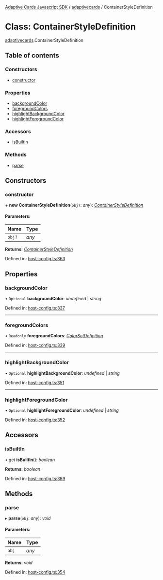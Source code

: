 [Adaptive Cards Javascript SDK](../README.md) / [adaptivecards](../modules/adaptivecards.md) / ContainerStyleDefinition

# Class: ContainerStyleDefinition

[adaptivecards](../modules/adaptivecards.md).ContainerStyleDefinition

## Table of contents

### Constructors

- [constructor](adaptivecards.containerstyledefinition.md#constructor)

### Properties

- [backgroundColor](adaptivecards.containerstyledefinition.md#backgroundcolor)
- [foregroundColors](adaptivecards.containerstyledefinition.md#foregroundcolors)
- [highlightBackgroundColor](adaptivecards.containerstyledefinition.md#highlightbackgroundcolor)
- [highlightForegroundColor](adaptivecards.containerstyledefinition.md#highlightforegroundcolor)

### Accessors

- [isBuiltIn](adaptivecards.containerstyledefinition.md#isbuiltin)

### Methods

- [parse](adaptivecards.containerstyledefinition.md#parse)

## Constructors

### constructor

\+ **new ContainerStyleDefinition**(`obj?`: *any*): [*ContainerStyleDefinition*](host_config.containerstyledefinition.md)

#### Parameters:

Name | Type |
:------ | :------ |
`obj?` | *any* |

**Returns:** [*ContainerStyleDefinition*](host_config.containerstyledefinition.md)

Defined in: [host-config.ts:363](https://github.com/microsoft/AdaptiveCards/blob/0938a1f10/source/nodejs/adaptivecards/src/host-config.ts#L363)

## Properties

### backgroundColor

• `Optional` **backgroundColor**: *undefined* \| *string*

Defined in: [host-config.ts:337](https://github.com/microsoft/AdaptiveCards/blob/0938a1f10/source/nodejs/adaptivecards/src/host-config.ts#L337)

___

### foregroundColors

• `Readonly` **foregroundColors**: [*ColorSetDefinition*](host_config.colorsetdefinition.md)

Defined in: [host-config.ts:339](https://github.com/microsoft/AdaptiveCards/blob/0938a1f10/source/nodejs/adaptivecards/src/host-config.ts#L339)

___

### highlightBackgroundColor

• `Optional` **highlightBackgroundColor**: *undefined* \| *string*

Defined in: [host-config.ts:351](https://github.com/microsoft/AdaptiveCards/blob/0938a1f10/source/nodejs/adaptivecards/src/host-config.ts#L351)

___

### highlightForegroundColor

• `Optional` **highlightForegroundColor**: *undefined* \| *string*

Defined in: [host-config.ts:352](https://github.com/microsoft/AdaptiveCards/blob/0938a1f10/source/nodejs/adaptivecards/src/host-config.ts#L352)

## Accessors

### isBuiltIn

• get **isBuiltIn**(): *boolean*

**Returns:** *boolean*

Defined in: [host-config.ts:369](https://github.com/microsoft/AdaptiveCards/blob/0938a1f10/source/nodejs/adaptivecards/src/host-config.ts#L369)

## Methods

### parse

▸ **parse**(`obj`: *any*): *void*

#### Parameters:

Name | Type |
:------ | :------ |
`obj` | *any* |

**Returns:** *void*

Defined in: [host-config.ts:354](https://github.com/microsoft/AdaptiveCards/blob/0938a1f10/source/nodejs/adaptivecards/src/host-config.ts#L354)
